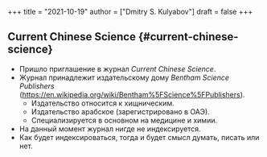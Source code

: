 +++
title = "2021-10-19"
author = ["Dmitry S. Kulyabov"]
draft = false
+++

## Current Chinese Science {#current-chinese-science}

-   Пришло приглашение в журнал _Current Chinese Science_.
-   Журнал принадлежит издательскому дому _Bentham Science Publishers_ (<https://en.wikipedia.org/wiki/Bentham%5FScience%5FPublishers>).
    -   Издательство относится к хищническим.
    -   Издательство арабское (зарегистрировано в ОАЭ).
    -   Специализируется в основном на медицине и химии.
-   На данный момент журнал нигде не индексируется.
-   Как будет индексироваться, тогда и будет смысл думать, писать или нет.
